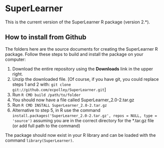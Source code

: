 # SuperLearner

This is the current version of the SuperLearner R package (version 2.*).

## How to install from Github ##

The folders here are the source documents for creating the SuperLearner R package. Follow these steps to build and install the package on your computer:

1.  Download the entire repository using the **Downloads** link in the upper right.
2.  Unzip the downloaded file. [Of course, if you have git, you could replace steps 1 and 2 with: `git clone git://github.com/ecpolley/SuperLearner.git`]
3.  Run `R CMD build /path/to/folder`
4.  You should now have a file called SuperLearner\_2.0-2.tar.gz
5.  Run `R CMD INSTALL SuperLearner_2.0-2.tar.gz`
6.  Alternative to step 5, in R use the command `install.packages('SuperLearner_2.0-2.tar.gz', repos = NULL, type = 'source')` assuming you are in the correct directory for the *.tar.gz file (or add full path to the command)

The package should now exist in your R library and can be loaded with the command `library(SuperLearner)`.  
